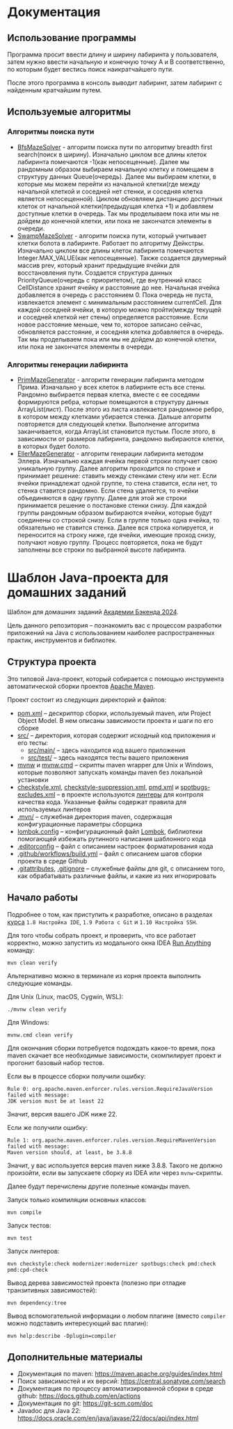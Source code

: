 # Документация

## Использование программы

Программа просит ввести длину и ширину лабиринта у пользователя, 
затем нужно ввести начальную и конечную точку А и B соответственно, по которым будет вестись поиск наикратчайшего пути.

После этого программа в консоль выводит лабиринт, затем лабиринт с найденным кратчайшим путем.

## Используемые алгоритмы

### Алгоритмы поиска пути
- [BfsMazeSolver](./src/main/java/backend/academy/BfsMazeSolver.java) - алгоритм поиска пути по алгоритму breadth
first search(поиск в ширину). Изначально циклом все длины клеток лабиринта помечаются -1(как непосещенные). Далее мы рандомным
образом выбираем начальную клетку и помещаем в структуру данных Queue(очередь). Далее мы выбираем клетки, в которые мы можем перейти
из начальной клетки(где между начальной клеткой и соседней нет стенки, и соседняя клетка является непосещенной). Циклом обновляем дистанцию доступных
клеток от начальной клетки(предыдущая клетка +1) и добавляем доступные клетки в очередь. Так мы проделываем пока или мы не дойдем до конечной клетки, или пока не закончатся элементы в очереди.
- [SwampMazeSolver](./src/main/java/backend/academy/SwampMazeSolver.java) - алгоритм поиска пути, который учитывает клетки болота в лабиринте. Работает
по алгоритму Дейкстры. Изначально циклом все длины клеток лабиринта помечаются Integer.MAX_VALUE(как непосещенные). Также создается двумерный массив prev,
который хранит предыдущие ячейки для восстановления пути. Создается структура данных PriorityQueue(очередь с приоритетом), где внутренний класс
CellDistance хранит ячейку и расстояние до нее. Начальная ячейка добавляется в очередь с расстоянием 0. Пока очередь не пуста, извлекается элемент с минимальным расстоянием currentCell.
Для каждой соседней ячейки, в которую можно пройти(между текущей и соседней клеткой нет стены) определяется расстояние.
Если новое расстояние меньше, чем то, которое записано сейчас, обновляется расстояние, и соседняя клетка добавляется в очередь.
Так мы проделываем пока или мы не дойдем до конечной клетки, или пока не закончатся элементы в очереди.

### Алгоритмы генерации лабиринта
- [PrimMazeGenerator](./src/main/java/backend/academy/PrimMazeGenerator.java) - алгоритм генерации лабиринта методом Прима. Изначально у всех клеток в лабиринте есть все стены.
Рандомно выбирается первая клетка, вместе с ее соседями формируются ребра, которые помещаются в структуру данных ArrayList(лист). 
После этого из листа извлекается рандомное ребро, в котором между клетками убирается стенка. Дальше алгоритм повторяется для следующей клетки. Выполнение алгоритма
заканчивается, когда ArrayList становится пустым. После этого, в зависимости от размеров лабиринта, рандомно выбираются клетки, в которых будет болото.
- [EllerMazeGenerator](./src/main/java/backend/academy/EllerMazeGenerator.java) - алгоритм генерации лабиринта методом Эллера. Изначально каждая ячейка первой строки получает свою уникальную группу.
Далее алгоритм проходится по строке и принимает решение: ставить между стенками стену или нет. Если ячейки принадлежат одной группе, то стена ставится,
если нет, то стенка ставится рандомно. Если стена удаляется, то ячейки объединяются в одну группу. Далее для этой же строки принимается решение о постановке стенки снизу.
Для каждой группы рандомным образом выбираются ячейки, которые будут соединены со строкой снизу. Если в группе только одна ячейка, то обязательно не ставится стенка. Далее вся строка копируется,
и переносится на строку ниже, где ячейки, имеющие проход снизу, получают новую группу. Процесс повторяется, пока не будут заполнены все строки по выбранной высоте лабиринта.


# Шаблон Java-проекта для домашних заданий

Шаблон для домашних заданий [Академии Бэкенда 2024][course-url].

Цель данного репозитория – познакомить вас с процессом разработки приложений на
Java с использованием наиболее распространенных практик, инструментов и
библиотек.

## Структура проекта

Это типовой Java-проект, который собирается с помощью инструмента автоматической
сборки проектов [Apache Maven](https://maven.apache.org/).

Проект состоит из следующих директорий и файлов:

- [pom.xml](./pom.xml) – дескриптор сборки, используемый maven, или Project
  Object Model. В нем описаны зависимости проекта и шаги по его сборке
- [src/](./src) – директория, которая содержит исходный код приложения и его
  тесты:
  - [src/main/](./src/main) – здесь находится код вашего приложения
  - [src/test/](./src/test) – здесь находятся тесты вашего приложения
- [mvnw](./mvnw) и [mvnw.cmd](./mvnw.cmd) – скрипты maven wrapper для Unix и
  Windows, которые позволяют запускать команды maven без локальной установки
- [checkstyle.xml](checkstyle.xml),
  [checkstyle-suppression.xml](checkstyle-suppression.xml), [pmd.xml](pmd.xml) и
  [spotbugs-excludes.xml](spotbugs-excludes.xml) – в проекте используются
  [линтеры](https://en.wikipedia.org/wiki/Lint_%28software%29) для контроля
  качества кода. Указанные файлы содержат правила для используемых линтеров
- [.mvn/](./.mvn) – служебная директория maven, содержащая конфигурационные
  параметры сборщика
- [lombok.config](lombok.config) – конфигурационный файл
  [Lombok](https://projectlombok.org/), библиотеки помогающей избежать рутинного
  написания шаблонного кода
- [.editorconfig](.editorconfig) – файл с описанием настроек форматирования кода
- [.github/workflows/build.yml](.github/workflows/build.yml) – файл с описанием
  шагов сборки проекта в среде Github
- [.gitattributes](.gitattributes), [.gitignore](.gitignore) – служебные файлы
  для git, с описанием того, как обрабатывать различные файлы, и какие из них
  игнорировать

## Начало работы

Подробнее о том, как приступить к разработке, описано в разделах
[курса][course-url] `1.8 Настройка IDE`, `1.9 Работа с Git` и
`1.10 Настройка SSH`.

Для того чтобы собрать проект, и проверить, что все работает корректно, можно
запустить из модального окна IDEA
[Run Anything](https://www.jetbrains.com/help/idea/running-anything.html)
команду:

```shell
mvn clean verify
```

Альтернативно можно в терминале из корня проекта выполнить следующие команды.

Для Unix (Linux, macOS, Cygwin, WSL):

```shell
./mvnw clean verify
```

Для Windows:

```shell
mvnw.cmd clean verify
```

Для окончания сборки потребуется подождать какое-то время, пока maven скачает
все необходимые зависимости, скомпилирует проект и прогонит базовый набор
тестов.

Если вы в процессе сборки получили ошибку:

```shell
Rule 0: org.apache.maven.enforcer.rules.version.RequireJavaVersion failed with message:
JDK version must be at least 22
```

Значит, версия вашего JDK ниже 22.

Если же получили ошибку:

```shell
Rule 1: org.apache.maven.enforcer.rules.version.RequireMavenVersion failed with message:
Maven version should, at least, be 3.8.8
```

Значит, у вас используется версия maven ниже 3.8.8. Такого не должно произойти,
если вы запускаете сборку из IDEA или через `mvnw`-скрипты.

Далее будут перечислены другие полезные команды maven.

Запуск только компиляции основных классов:

```shell
mvn compile
```

Запуск тестов:

```shell
mvn test
```

Запуск линтеров:

```shell
mvn checkstyle:check modernizer:modernizer spotbugs:check pmd:check pmd:cpd-check
```

Вывод дерева зависимостей проекта (полезно при отладке транзитивных
зависимостей):

```shell
mvn dependency:tree
```

Вывод вспомогательной информации о любом плагине (вместо `compiler` можно
подставить интересующий вас плагин):

```shell
mvn help:describe -Dplugin=compiler
```

## Дополнительные материалы

- Документация по maven: https://maven.apache.org/guides/index.html
- Поиск зависимостей и их версий: https://central.sonatype.com/search
- Документация по процессу автоматизированной сборки в среде github:
  https://docs.github.com/en/actions
- Документация по git: https://git-scm.com/doc
- Javadoc для Java 22:
  https://docs.oracle.com/en/java/javase/22/docs/api/index.html

[course-url]: https://edu.tinkoff.ru/all-activities/courses/870efa9d-7067-4713-97ae-7db256b73eab
